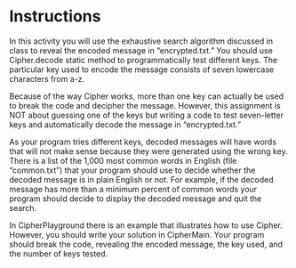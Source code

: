 # Instructions

In this activity you will use the exhaustive search algorithm discussed in class to reveal the encoded message in “encrypted.txt.” You should use Cipher.decode static method to programmatically test different keys. The particular key used to encode the message consists of seven lowercase characters from a-z.  

Because of the way Cipher works, more than one key can actually be used to break the code and decipher the message. However, this assignment is NOT about guessing one of the keys but writing a code to test seven-letter keys and automatically decode the message in “encrypted.txt.” 

As your program tries different keys, decoded messages will have words that will not make sense because they were generated using the wrong key. There is a list of the 1,000 most common words in English (file “common.txt”) that your program should use to decide whether the decoded message is in plain English or not. For example, if the decoded message has more than a minimum percent of common words your program should decide to display the decoded message and quit the search. 

In CipherPlayground there is an example that illustrates how to use Cipher. However, you should write your solution in CipherMain. Your program should break the code, revealing the encoded message, the key used, and the number of keys tested. 